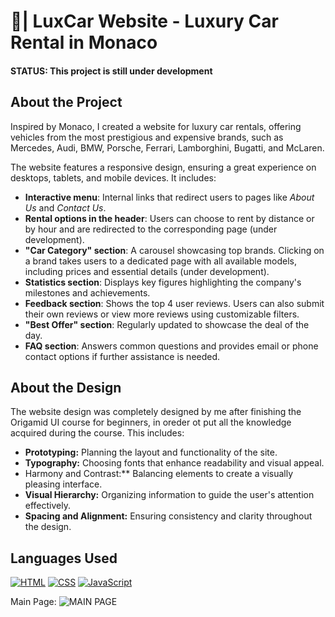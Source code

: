 # 🚗| LuxCar Website - Luxury Car Rental in Monaco
#### STATUS: This project is still under development

## About the Project
Inspired by Monaco, I created a website for luxury car rentals, offering vehicles from the most prestigious and expensive brands, such as Mercedes, Audi, BMW, Porsche, Ferrari, Lamborghini, Bugatti, and McLaren.  

The website features a responsive design, ensuring a great experience on desktops, tablets, and mobile devices. It includes:  
- **Interactive menu**: Internal links that redirect users to pages like *About Us* and *Contact Us*.  
- **Rental options in the header**: Users can choose to rent by distance or by hour and are redirected to the corresponding page (under development).  
- **"Car Category" section**: A carousel showcasing top brands. Clicking on a brand takes users to a dedicated page with all available models, including prices and essential details (under development).  
- **Statistics section**: Displays key figures highlighting the company's milestones and achievements.  
- **Feedback section**: Shows the top 4 user reviews. Users can also submit their own reviews or view more reviews using customizable filters.  
- **"Best Offer" section**: Regularly updated to showcase the deal of the day.  
- **FAQ section**: Answers common questions and provides email or phone contact options if further assistance is needed.  

## About the Design
The website design was completely designed by me after finishing the Origamid UI course for beginners, in oreder ot put all the knowledge acquired during the course.  This includes:
- **Prototyping:** Planning the layout and functionality of the site.
- **Typography:** Choosing fonts that enhance readability and visual appeal.
- Harmony and Contrast:** Balancing elements to create a visually pleasing interface.
- **Visual Hierarchy:** Organizing information to guide the user's attention effectively.
- **Spacing and Alignment:** Ensuring consistency and clarity throughout the design.
  
## Languages Used
<p>
  <a href="#"><img alt="HTML" src="https://img.shields.io/badge/HTML-E34F26.svg?logo=html5&logoColor=white"></a>
  <a href="#"><img alt="CSS" src="https://img.shields.io/badge/CSS-1572B6.svg?logo=css3&logoColor=white"></a>
  <a href="#"><img alt="JavaScript" src="https://img.shields.io/badge/JavaScript-F7DF1E.svg?logo=javascript&logoColor=black"></a>
 </p>

Main Page:
![MAIN PAGE](https://github.com/user-attachments/assets/9da1871b-6fcd-4c8d-acb0-81ebe8978bbb)
